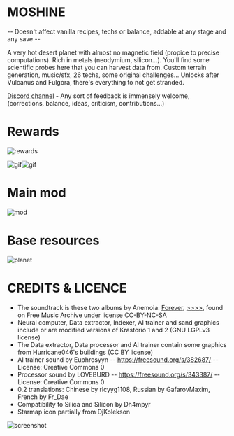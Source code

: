 # MOSHINE

-- Doesn't affect vanilla recipes, techs or balance, addable at any stage and any save --

A very hot desert planet with almost no magnetic field (propice to precise computations). Rich in metals (neodymium, silicon...). You'll find some scientific probes here that you can harvest data from.
Custom terrain generation, music/sfx, 26 techs, some original challenges... Unlocks after Vulcanus and Fulgora, there's everything to not get stranded.

[Discord channel](https://discord.com/channels/1309620686347702372/1337535208957677579) - Any sort of feedback is immensely welcome, (corrections, balance, ideas, criticism, contributions...)

# Rewards
![rewards](https://i.imgur.com/pJ1Ldtp.png)

![gif](https://i.imgur.com/4imr7DF.gif)![gif](https://i.imgur.com/cik827X.gif)
# Main mod
![mod](https://i.imgur.com/eALVSW5.png)
# Base resources
![planet](https://i.imgur.com/mOkVuPd.png)

# CREDITS & LICENCE
- The soundtrack is these two albums by Anemoia: [Forever](https://freemusicarchive.org/music/anemoia/forever), [>>>>](https://freemusicarchive.org/music/anemoia/-6), found on Free Music Archive under license CC-BY-NC-SA
- Neural computer, Data extractor, Indexer, AI trainer and sand graphics include or are modified versions of Krastorio 1 and 2 (GNU LGPLv3 license)
- The Data extractor, Data processor and AI trainer contain some graphics from Hurricane046's buildings (CC BY license)
- AI trainer sound by Euphrosyyn -- https://freesound.org/s/382687/ -- License: Creative Commons 0
- Processor sound by LOVEBURD -- https://freesound.org/s/343387/ -- License: Creative Commons 0
- 0.2 translations: Chinese by rlcyyg1108, Russian by GafarovMaxim, French by Fr_Dae
- Compatibility to Silica and Silicon by Dh4mpyr
- Starmap icon partially from DjKolekson

![screenshot](https://i.imgur.com/0jmHYaH.png)